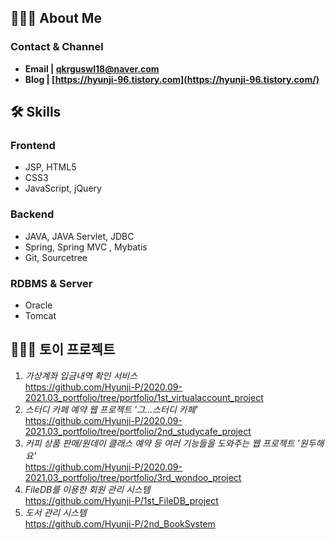 
## 💁🏻‍♀️ About Me

### Contact & Channel 
- **Email | qkrguswl18@naver.com**
- **Blog | [https://hyunji-96.tistory.com](https://hyunji-96.tistory.com/)**

## 🛠 Skills
### Frontend 
- JSP, HTML5
- CSS3
- JavaScript, jQuery
### Backend
- JAVA, JAVA Servlet, JDBC
- Spring, Spring MVC , Mybatis
- Git, Sourcetree
### RDBMS & Server
- Oracle
- Tomcat

## 👩🏻‍💻 토이 프로젝트
1. *가상계좌 입금내역 확인 서비스* <br> https://github.com/Hyunji-P/2020.09-2021.03_portfolio/tree/portfolio/1st_virtualaccount_project
2. *스터디 카페 예약 웹 프로젝트 '그...스터디 카페'* <br> https://github.com/Hyunji-P/2020.09-2021.03_portfolio/tree/portfolio/2nd_studycafe_project
3. *커피 상품 판매/원데이 클래스 예약 등 여러 기능들을 도와주는 웹 프로젝트 '원두해요'* <br> https://github.com/Hyunji-P/2020.09-2021.03_portfolio/tree/portfolio/3rd_wondoo_project
4. *FileDB를 이용한 회원 관리 시스템* <br> https://github.com/Hyunji-P/1st_FileDB_project
5. *도서 관리 시스템* <br> https://github.com/Hyunji-P/2nd_BookSystem
